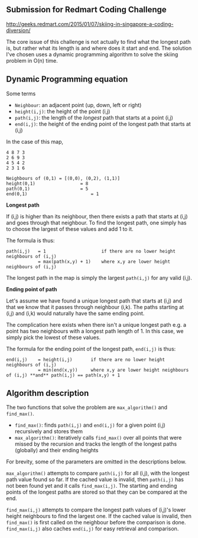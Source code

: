 Submission for Redmart Coding Challenge
---
http://geeks.redmart.com/2015/01/07/skiing-in-singapore-a-coding-diversion/

The core issue of this challenge is not actually to find what the longest path is, but rather what its length is and where does it start and end. The solution I've chosen uses a dynamic programming algorithm to solve the skiing problem in O(n) time.

Dynamic Programming equation
---

Some terms
- `Neighbour`: an adjacent point (up, down, left or right)
- `height(i,j)`: the height of the point (i,j)
- `path(i,j)`: the length of the *longest* path that starts at a point (i,j)
- `end(i,j)`: the height of the ending point of the longest path that starts at (i,j)

In the case of this map,
```
4 8 7 3
2 6 9 3
4 5 4 2
2 3 1 6

Neighbours of (0,1) = [(0,0), (0,2), (1,1)]
height(0,1)					= 8
path(0,1) 					= 5
end(0,1) 						= 1
```

**Longest path**

If (i,j) is higher than its neighbour, then there exists a path that starts at (i,j) and goes through that neighbour. To find the longest path, one simply has to choose the largest of these values and add 1 to it.

The formula is thus:
```
path(i,j)	= 1						if there are no lower height neighbours of (i,j)
			= max(path(x,y) + 1) 	where x,y are lower height neighbours of (i,j)
```

The longest path in the map is simply the largest `path(i,j)` for any valid (i,j).

**Ending point of path**

Let's assume we have found a unique longest path that starts at (i,j) and that we know that it passes through neighbour (i,k). The paths starting at (i,j) and (i,k) would naturally have the same ending point.

The complication here exists when there isn't a unique longest path e.g. a point has two neighbours with a longest path length of 1. In this case, we simply pick the lowest of these values.

The formula for the ending point of the longest path, `end(i,j)` is thus:
```
end(i,j) 	= height(i,j)		if there are no lower height neighbours of (i,j)
 			= min(end(x,y)) 	where x,y are lower height neighbours of (i,j) **and** path(i,j) == path(x,y) + 1
```

Algorithm description
---
The two functions that solve the problem are `max_algorithm()` and `find_max()`.

 - `find_max()`: finds `path(i,j)` and `end(i,j)` for a given point (i,j) recursively and stores them
 - `max_algorithm()`: iteratively calls `find_max()` over all points that were missed by the recursion and tracks the length of the longest paths (globally) and their ending heights

For brevity, some of the parameters are omitted in the descriptions below.

`max_algorithm()` attempts to compare `path(i,j)` for all (i,j), with the longest path value found so far. If the cached value is invalid, then `path(i,j)` has not been found yet and it calls `find_max(i,j)`. The starting and ending points of the longest paths are stored so that they can be compared at the end.

`find_max(i,j)` attempts to compare the longest path values of (i,j)'s lower height neighbours to find the largest one. If the cached value is invalid, then `find_max()` is first called on the neighbour before the comparison is done. `find_max(i,j)` also caches `end(i,j)` for easy retrieval and comparison.
